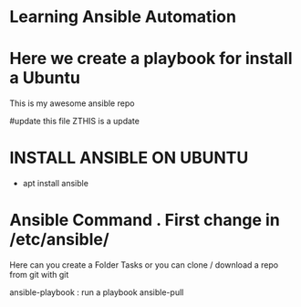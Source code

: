 # Learning Ansible Automation  
# Here we create a playbook for install a Ubuntu  
 This is my awesome ansible repo 
 
#update this file
ZTHIS is a update

# INSTALL ANSIBLE ON UBUNTU 
- apt install ansible

# Ansible Command . First change in /etc/ansible/
Here can you create a Folder Tasks or you can clone / download a repo from git with git 

ansible-playbook : run a playbook
ansible-pull 
